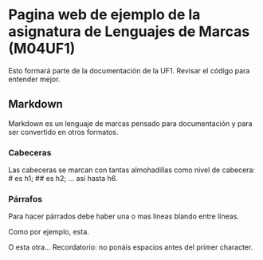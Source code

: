 # Pagina web de ejemplo de la asignatura de Lenguajes de Marcas (M04UF1)

Esto formará parte de la documentación de la UF1. Revisar el código para entender mejor.

## Markdown

Markdown es un lenguaje de marcas pensado para documentación y para ser convertido en otros formatos.

### Cabeceras

Las cabeceras se marcan con tantas almohadillas como nivel de cabecera: # es h1; ## es h2; ... asi hasta h6.

### Párrafos

Para hacer párrados debe haber una o mas lineas blando entre líneas.

Como por ejemplo, esta.


O esta otra... Recordatorio: no ponáis espacios antes del primer character.
